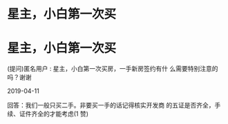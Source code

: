 # 星主，小白第一次买

# 星主，小白第一次买

(提问)匿名用户 : 星主，小白第一次买房，一手新房签约有什 么需要特别注意的吗？谢谢

2019-04-11

回答：我们一般只买二手。非要买一手的话记得核实开发商 的五证是否齐全，手续、证件齐全的才能考虑(1 赞)